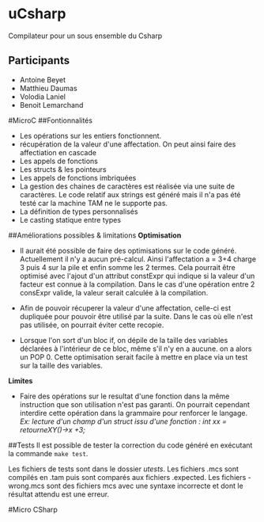 # uCsharp
Compilateur pour un sous ensemble du Csharp

## Participants
- Antoine Beyet
- Matthieu Daumas
- Volodia Laniel
- Benoit Lemarchand

#MicroC
##Fontionnalités
- Les opérations sur les entiers fonctionnent. 
- récupération  de la valeur d'une affectation. On peut ainsi faire des affectiation en cascade
- Les appels de fonctions
- Les structs & les pointeurs
- Les  appels de fonctions imbriquées
- La gestion des chaines de caractères est réalisée via une suite de caractères. Le code relatif aux strings est généré mais il n'a pas été testé car la machine TAM ne le supporte pas.
- La définition de types personnalisés
- Le casting statique entre types

##Améliorations possibles & limitations
**Optimisation** 
- Il aurait été possible de faire des optimisations sur le code généré. Actuellement il n'y a aucun pré-calcul. Ainsi l'affectation a = 3+4 charge 3 puis 4 sur la pile et enfin somme les 2 termes. Cela pourrait être optimisé avec l'ajout d'un attribut constExpr qui indique si la valeur d'un facteur est connue à la compilation. Dans le cas d'une opération entre 2 consExpr valide, la valeur serait calculée à la compilation.

- Afin de pouvoir récuperer la valeur d'une affectation, celle-ci est dupliquée pour pouvoir être utilisé par la suite. Dans le cas où elle n'est pas utilisée, on pourrait éviter cette recopie.

- Lorsque l'on sort d'un  bloc if, on dépile de la taille des variables déclarées à l'intérieur de ce bloc, même s'il n'y en a aucune. on a alors un POP 0. Cette optimisation serait facile à mettre en place via un test sur la taille des variables.

**Limites** 
- Faire des opérations sur le resultat d'une fonction dans la même instruction que son utilisation n'est pas garanti. On pourrait cependant interdire cette opération dans la grammaire pour renforcer le langage. _Ex: lecture d'un champ d'un struct issu d'une fonction : int xx = retourneXY()->x +3;_

##Tests
Il est possible de tester la correction du code généré en exécutant la commande `make test`.

Les fichiers de tests sont dans le dossier _utests_. Les fichiers .mcs sont compilés en .tam puis sont comparés aux fichiers .expected. Les fichiers -wrong.mcs sont des fichiers mcs avec une syntaxe incorrecte et dont le résultat attendu est une erreur.

#Micro CSharp
